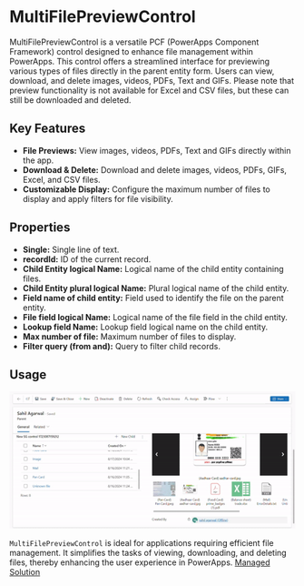 # MultiFilePreviewControl
MultiFilePreviewControl is a versatile PCF (PowerApps Component Framework) control designed to enhance file management within PowerApps. This control offers a streamlined interface for previewing various types of files directly in the parent entity form. Users can view, download, and delete images, videos, PDFs, Text and GIFs. Please note that preview functionality is not available for Excel and CSV files, but these can still be downloaded and deleted.

## Key Features

- **File Previews:** View images, videos, PDFs, Text and GIFs directly within the app.
- **Download & Delete:** Download and delete images, videos, PDFs, GIFs, Excel, and CSV files.
- **Customizable Display:** Configure the maximum number of files to display and apply filters for file visibility.

## Properties

- **Single:** Single line of text.
- **recordId:** ID of the current record.
- **Child Entity logical Name:** Logical name of the child entity containing files.
- **Child Entity plural logical Name:** Plural logical name of the child entity.
- **Field name of child entity:** Field used to identify the file on the parent entity.
- **File field logical Name:** Logical name of the file field in the child entity.
- **Lookup field Name:** Lookup field logical name on the child entity.
- **Max number of file:** Maximum number of files to display.
- **Filter query (from and):** Query to filter child records.

## Usage

![MultiselectPcf](https://github.com/SahilATech/MultiFilePreviewControl/blob/a4b5afb5cf551263018f3dd594b2eb470bd84d4f/MultiFilePreviewControl.gif
)

`MultiFilePreviewControl` is ideal for applications requiring efficient file management. It simplifies the tasks of viewing, downloading, and deleting files, thereby enhancing the user experience in PowerApps.
[Managed Solution](https://github.com/SahilATech/MultiFilePreviewControl/raw/eb495d76659bfc627cee7586d789c33760a975e2/Solutions/Solutions_managed.zip
)